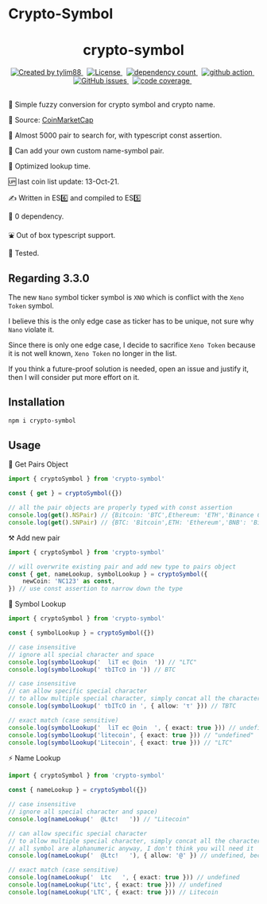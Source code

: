 # Crypto-Symbol

<div align="center">
		<h1>crypto-symbol</h1>
</div>

<div align="center">
		<a href="https://www.npmjs.com/package/crypto-symbol" target="_blank">
				<img
					src="https://img.shields.io/npm/v/crypto-symbol"
					alt="Created by tylim88"
				/>
			</a>
			&nbsp;
			<a
				href="https://github.com/tylim88/crypto-symbol/blob/main/LICENSE"
				target="_blank"
			>
				<img
					src="https://img.shields.io/github/license/tylim88/crypto-symbol"
					alt="License"
				/>
			</a>
			&nbsp;
			<a
				href="https://www.npmjs.com/package/crypto-symbol?activeTab=dependencies"
				target="_blank"
			>
				<img
					src="https://img.shields.io/badge/dynamic/json?url=https://api.npmutil.com/package/crypto-symbol&label=dependencies&query=$.dependencies.count&color=brightgreen"
					alt="dependency count"
				/>
			</a>
			&nbsp;
			<a href="https://github.com/tylim88/crypto-symbol/actions" target="_blank">
				<img
					src="https://github.com/tylim88/crypto-symbol/actions/workflows/main.yml/badge.svg"
					alt="github action"
				/>
			</a>
			&nbsp;
			<a href="https://github.com/tylim88/crypto-symbol/issues" target="_blank">
				<img
					alt="GitHub issues"
					src="https://img.shields.io/github/issues-raw/tylim88/crypto-symbol"
				></img>
			</a>
			&nbsp;
			<a href="https://snyk.io/test/github/tylim88/crypto-symbol" target="_blank">
				<img
					src="https://snyk.io/test/github/tylim88/crypto-symbol/badge.svg"
					alt="code coverage"
				/>
			</a>
			&nbsp;

</div>
<br/>

🐤 Simple fuzzy conversion for crypto symbol and crypto name.

📔 Source: [CoinMarketCap](https://coinmarketcap.com)

🔔 Almost 5000 pair to search for, with typescript const assertion.

💪 Can add your own custom name-symbol pair.

🌟 Optimized lookup time.

🆙 last coin list update: 13-Oct-21.

✍️ Written in ES6️⃣ and compiled to ES5️⃣

🥰 0 dependency.

⛲️ Out of box typescript support.

🦺 Tested.

## Regarding 3.3.0

The new `Nano` symbol ticker symbol is `XNO` which is conflict with the `Xeno Token` symbol.

I believe this is the only edge case as ticker has to be unique, not sure why `Nano` violate it.

Since there is only one edge case, I decide to sacrifice `Xeno Token` because it is not well known, `Xeno Token` no longer in the list.

If you think a future-proof solution is needed, open an issue and justify it, then I will consider put more effort on it.

## Installation

```bash
npm i crypto-symbol
```

## Usage

🎵 Get Pairs Object

```ts
import { cryptoSymbol } from 'crypto-symbol'

const { get } = cryptoSymbol({})

// all the pair objects are properly typed with const assertion
console.log(get().NSPair) // {Bitcoin: 'BTC',Ethereum: 'ETH','Binance Coin': 'BNB',......}
console.log(get().SNPair) // {BTC: 'Bitcoin',ETH: 'Ethereum','BNB': 'Binance Coin',......}
```

⚒ Add new pair

```ts
import { cryptoSymbol } from 'crypto-symbol'

// will overwrite existing pair and add new type to pairs object
const { get, nameLookup, symbolLookup } = cryptoSymbol({
	newCoin: 'NC123' as const,
}) // use const assertion to narrow down the type
```

🎐 Symbol Lookup

```ts
import { cryptoSymbol } from 'crypto-symbol'

const { symbolLookup } = cryptoSymbol({})

// case insensitive
// ignore all special character and space
console.log(symbolLookup('  liT ec @oin  ')) // "LTC"
console.log(symbolLookup(' τbITcO in ')) // BTC

// case insensitive
// can allow specific special character
// to allow multiple special character, simply concat all the character, eg "#$%)("
console.log(symbolLookup(' τbITcO in ', { allow: 'τ' })) // TBTC

// exact match (case sensitive)
console.log(symbolLookup('  liT ec @oin  ', { exact: true })) // undefined
console.log(symbolLookup('litecoin', { exact: true })) // "undefined"
console.log(symbolLookup('Litecoin', { exact: true })) // "LTC"
```

⚡️ Name Lookup

```ts
import { cryptoSymbol } from 'crypto-symbol'

const { nameLookup } = cryptoSymbol({})

// case insensitive
// ignore all special character and space)
console.log(nameLookup('  @Ltc!   ')) // "Litecoin"

// can allow specific special character
// to allow multiple special character, simply concat all the character, eg "#$%)("
// all symbol are alphanumeric anyway, I don't think you will need it
console.log(nameLookup('  @Ltc!   '), { allow: '@' }) // undefined, because symbol "@Ltc" does not exist

// exact match (case sensitive)
console.log(nameLookup('  Ltc   ', { exact: true })) // undefined
console.log(nameLookup('Ltc', { exact: true })) // undefined
console.log(nameLookup('LTC', { exact: true })) // Litecoin
```
